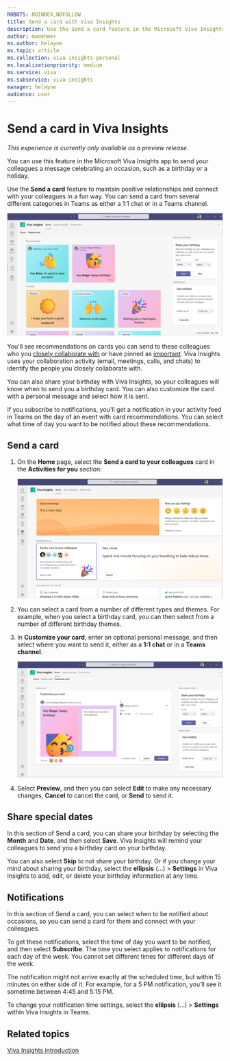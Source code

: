 ```yaml
---
ROBOTS: NOINDEX,NOFOLLOW
title: Send a card with Viva Insights
description: Use the Send a card feature in the Microsoft Viva Insights app
author: madehmer
ms.author: helayne
ms.topic: article
ms.collection: viva-insights-personal
ms.localizationpriority: medium 
ms.service: viva
ms.subservice: viva-insights
manager: helayne
audience: user
---
```


# Send a card in Viva Insights

*This experience is currently only available as a preview release.*

You can use this feature in the Microsoft Viva Insights app to send your colleagues a message celebrating an occasion, such as a birthday or a holiday.

Use the **Send a card** feature to maintain positive relationships and connect with your colleagues in a fun way. You can send a card from several different categories in Teams as either a 1:1 chat or in a Teams channel.

![Card options.](images/card-options.png)

You'll see recommendations on cards you can send to these colleagues who you [closely collaborate with](../use/network.md) or have pinned as [important](../use/network.md#important-people). Viva Insights uses your collaboration activity (email, meetings, calls, and chats) to identify the people you closely collaborate with.

You can also share your birthday with Viva Insights, so your colleagues will know when to send you a birthday card. You can also customize the card with a personal message and select how it is sent.

If you subscribe to notifications, you'll get a notification in your activity feed in Teams on the day of an event with card recommendations. You can select what time of day you want to be notified about these recommendations.

## Send a card

1. On the **Home** page, select the **Send a card to your colleagues** card in the **Activities for you** section:

   ![Send a card.](images/send-card.png)

2. You can select a card from a number of different types and themes. For example, when you select a birthday card, you can then select from a number of different birthday themes.
3. In **Customize your card**, enter an optional personal message, and then select where you want to send it, either as a **1:1 chat** or in a **Teams channel**.

   ![Customize the card.](images/customize-card.png)

4. Select **Preview**, and then you can select **Edit** to make any necessary changes, **Cancel** to cancel the card, or **Send** to send it.

## Share special dates

In this section of Send a card, you can share your birthday by selecting the **Month** and **Date**, and then select **Save**. Viva Insights will remind your colleagues to send you a birthday card on your birthday.

You can also select **Skip** to not share your birthday. Or if you change your mind about sharing your birthday, select the **ellipsis** (...) > **Settings** in Viva Insights to add, edit, or delete your birthday information at any time.

## Notifications

In this section of Send a card, you can select when to be notified about occasions, so you can send a card for them and connect with your colleagues.

To get these notifications, select the time of day you want to be notified, and then select **Subscribe**. The time you select applies to notifications for each day of the week. You cannot set different times for different days of the week.

The notification might not arrive exactly at the scheduled time, but within 15 minutes on either side of it. For example, for a 5 PM notification, you’ll see it sometime between 4:45 and 5:15 PM.

To change your notification time settings, select the **ellipsis** (...) > **Settings** within Viva Insights in Teams.

## Related topics

[Viva Insights introduction](viva-teams-app.md)
